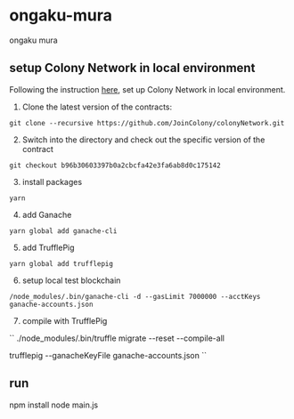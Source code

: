 # ongaku-mura
ongaku mura

## setup Colony Network in local environment

Following the instruction [here](https://docs.colony.io/colonyjs/docs-get-started/), set up Colony Network in local environment.

1. Clone the latest version of the contracts:

``
git clone --recursive https://github.com/JoinColony/colonyNetwork.git
``

2. Switch into the directory and check out the specific version of the contract

``
git checkout b96b30603397b0a2cbcfa42e3fa6ab8d0c175142
``

3. install packages

``
yarn
``

4. add Ganache

``
yarn global add ganache-cli
``

5. add TrufflePig

``
yarn global add trufflepig
``

6. setup local test blockchain

``
/node_modules/.bin/ganache-cli -d --gasLimit 7000000 --acctKeys ganache-accounts.json
``

7. compile with TrufflePig

``
./node_modules/.bin/truffle migrate --reset --compile-all

trufflepig --ganacheKeyFile ganache-accounts.json
``

## run 


npm install
node main.js
